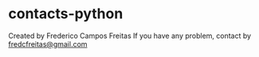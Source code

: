 # contacts-python
Created by Frederico Campos Freitas
If you have any problem, contact  by fredcfreitas@gmail.com
